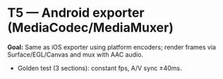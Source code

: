 # T5 — Android exporter (MediaCodec/MediaMuxer)

**Goal:** Same as iOS exporter using platform encoders; render frames via Surface/EGL/Canvas and mux with AAC audio.

- Golden test (3 sections): constant fps, A/V sync ±40ms.
